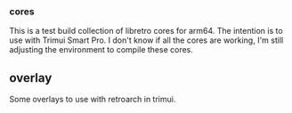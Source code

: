 ### cores
This is a test build collection of libretro cores for arm64. The intention is to use with Trimui Smart Pro. I don't know if all the cores are working, I'm still adjusting the environment to compile these cores.

## overlay
Some overlays to use with retroarch in trimui.
